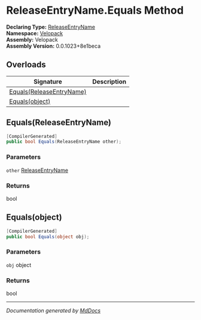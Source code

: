 ﻿<!--  
  <auto-generated>   
    The contents of this file were generated by a tool.  
    Changes to this file may be list if the file is regenerated  
  </auto-generated>   
-->

# ReleaseEntryName.Equals Method

**Declaring Type:** [ReleaseEntryName](../index.md)  
**Namespace:** [Velopack](../../index.md)  
**Assembly:** Velopack  
**Assembly Version:** 0.0.1023+8e1beca

## Overloads

| Signature                                           | Description |
| --------------------------------------------------- | ----------- |
| [Equals(ReleaseEntryName)](#equalsreleaseentryname) |             |
| [Equals(object)](#equalsobject)                     |             |

## Equals(ReleaseEntryName)

```csharp
[CompilerGenerated]
public bool Equals(ReleaseEntryName other);
```

### Parameters

`other`  [ReleaseEntryName](../index.md)

### Returns

bool

## Equals(object)

```csharp
[CompilerGenerated]
public bool Equals(object obj);
```

### Parameters

`obj`  object

### Returns

bool

___

*Documentation generated by [MdDocs](https://github.com/ap0llo/mddocs)*

